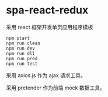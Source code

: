 # spa-react-redux

采用 react 框架开发单页应用程序模板

````
npm start
npm run clean
npm run dev
npm run dll
npm run prod
npm run test
````

采用 axios.js 作为 ajax 请求工具。

采用 pretender 作为前端 mock 数据工具。

